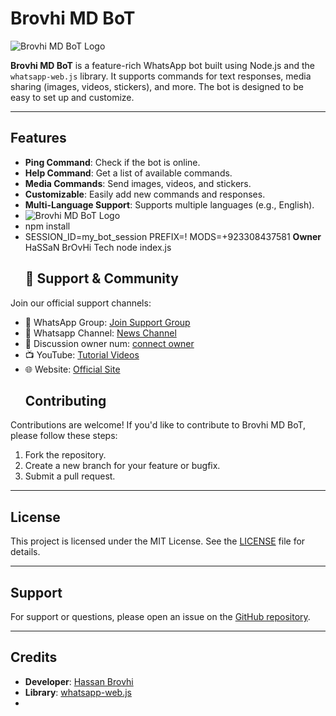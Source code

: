 # Brovhi MD BoT

![Brovhi MD BoT Logo](https://files.catbox.moe/pzvp61.jpeg)

**Brovhi MD BoT** is a feature-rich WhatsApp bot built using Node.js and the `whatsapp-web.js` library. It supports commands for text responses, media sharing (images, videos, stickers), and more. The bot is designed to be easy to set up and customize.

---

## Features
- **Ping Command**: Check if the bot is online.
- **Help Command**: Get a list of available commands.
- **Media Commands**: Send images, videos, and stickers.
- **Customizable**: Easily add new commands and responses.
- **Multi-Language Support**: Supports multiple languages (e.g., English).
- ![Brovhi MD BoT Logo](https://i.imgur.com/abc123.png)
- npm install
- SESSION_ID=my_bot_session
   PREFIX=!
   MODS=+923308437581
**Owner** HaSSaN BrOvHi Tech 
  node index.js
  ## 📢 Support & Community
Join our official support channels:
- 📍 WhatsApp Group: [Join Support Group](https://chat.whatsapp.com/FnwXqp57x8P7qTCxOG05sN)
- 📣 Whatsapp Channel: [News Channel]([https://whatsapp.com/channel/0029Vb35klIICVfpFtp1xN3Sl)
- 💬 Discussion owner num: [connect owner](wa.me/+923308437581)
- 📺 YouTube: [Tutorial Videos]([https://youtube.com/@yourchannel](https://www.youtube.com/@HassanBrohi-cd7xp))
- 🌐 Website: [Official Site](https://yourwebsite.com)
  ## Contributing
Contributions are welcome! If you'd like to contribute to Brovhi MD BoT, please follow these steps:
1. Fork the repository.
2. Create a new branch for your feature or bugfix.
3. Submit a pull request.

---

## License
This project is licensed under the MIT License. See the [LICENSE](LICENSE) file for details.

---

## Support
For support or questions, please open an issue on the [GitHub repository](https://github.com/your-Brovhi/Brovhi-MD-BoT/issues).

---

## Credits
- **Developer**: [Hassan Brovhi](https://github.com/your-Brovhi)
- **Library**: [whatsapp-web.js](https://github.com/pedroslopez/whatsapp-web.js)
- 
